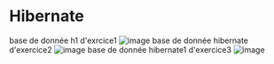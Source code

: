 # Hibernate
base de donnée h1 d'exrcice1 
![image](https://github.com/karimaZr/Hibernate/assets/128175856/ec3f06bc-24b9-4be4-8b36-236485df4276)
base de donnée hibernate d'exercice2
![image](https://github.com/karimaZr/Hibernate/assets/128175856/c8391199-74db-4e82-a06a-1cccda7f5d8e)
base de donnée hibernate1 d'exercice3
![image](https://github.com/karimaZr/Hibernate/assets/128175856/4800df4f-d434-448b-895d-729caa023d24)

